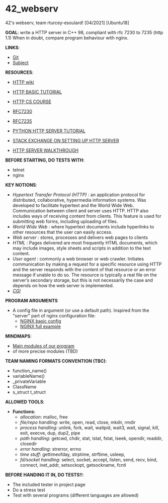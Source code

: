 # 42_webserv
42's webserv, team rturcey-esoulard! [04/2021] [Ubuntu18]

**GOAL**: write a HTTP server in C++ 98, compliant with rfc 7230 to 7235 (http 1.1)
When in doubt, compare program behaviour with nginx.

**LINKS**:
- [Git](https://github.com/42esoulard/42_webserv)
- [Subject](https://cdn.intra.42.fr/pdf/pdf/19749/en.subject.pdf)

**RESOURCES**:
- [HTTP wiki](https://en.wikipedia.org/wiki/Hypertext_Transfer_Protocol)
- [HTTP BASIC TUTORIAL](https://code.tutsplus.com/tutorials/a-beginners-guide-to-http-and-rest--net-16340)
- [HTTP CS COURSE](https://www.tutorialspoint.com/http/index.htm)
- [RFC7230](https://tools.ietf.org/html/rfc7230)
- [RFC7235](https://tools.ietf.org/html/rfc7235)

- [PYTHON HTTP SERVER TUTORIAL](https://www.afternerd.com/blog/python-http-server/)
- [STACK EXCHANGE ON SETTING UP HTTP SERVER](https://softwareengineering.stackexchange.com/questions/200821/how-to-write-a-http-server)
- [HTTP SERVER WALKTHROUGH](https://medium.com/from-the-scratch/http-server-what-do-you-need-to-know-to-build-a-simple-http-server-from-scratch-d1ef8945e4fa)

**BEFORE STARTING, DO TESTS WITH**:
- telnet
- nginx

**KEY NOTIONS**:
- *Hypertext Transfer Protocol (HTTP)* : an application protocol for distributed, collaborative, hypermedia information systems. Was developed to facilitate hypertext and the World Wide Web. Communication between client and server uses HTTP. HTTP also includes ways of receiving content from clients. This feature is used for submitting web forms, including uploading of files.
- *World Wide Web* : where hypertext documents include hyperlinks to other resources that the user can easily access.
- *Web server* : stores, processes and delivers web pages to clients
- *HTML* : Pages delivered are most frequently HTML documents, which may include images, style sheets and scripts in addition to the text content.
- *User agent* :  commonly a web browser or web crawler. Initiates communication by
making a request for a specific resource using HTTP and the server responds with the
content of that resource or an error message if unable to do so. The resource is typically a real file on the server’s secondary storage, but this is not necessarily the case and depends on how the web server is implemented.
- [*CGI*](https://en.wikipedia.org/wiki/Common_Gateway_Interface)

**PROGRAM ARGUMENTS**
- A config file in argument (or use a default path). Inspired from the "server" part of nginx
configuration file:
  - [NGINX basic config](https://docs.nginx.com/nginx/admin-guide/basic-functionality/managing-configuration-files/)
  - [NGINX full example](https://www.nginx.com/resources/wiki/start/topics/examples/full/)

**MINDMAPS**:
- [Main modules of our program](https://app.mindmup.com/map/new/1617193151929)
- of more precise modules (TBD)

**TEAM NAMING FORMATS CONVENTION (TBC)**:
- function_name()
- variableName()
- _privateVariable
- ClassName
- s_struct t_struct

**ALLOWED TOOLS**:
- **Functions**: 
    - *allocation*: malloc, free
    - *file/repo handling*: write, open, read, close, mkdir, rmdir
    - *process handling*: unlink, fork, wait, waitpid, wait3, wait, signal, kill, exit, execve, dup, dup2, pipe
    - *path handling*: getcwd, chdir, stat, lstat, fstat, lseek, opendir, readdir, closedir 
    - *error handling*: strerror, errno
    - *time stuff*: gettimeofday, strptime, strftime, usleep, 
    - *fd/socket handling*: select, socket, accept, listen, send, recv, bind, connect, inet_addr, setsockopt, getsockname, fcntl

**BEFORE HANDING IT IN, DO TESTS!!**:
- The included tester in project page
- Do a stress test
- Test with several programs (different languages are allowed)